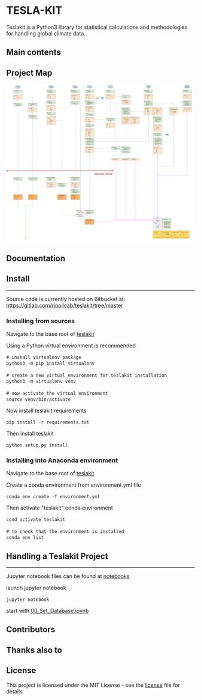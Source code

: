 # TESLA-KIT 

Teslakit is a Python3 library for statistical calculations and methodologies for handling global climate data.

## Main contents


## Project Map

![picture](docs/img/map.svg)


## Documentation


## Install 
- - -

Source code is currently hosted on Bitbucket at: https://gitlab.com/ripollcab/teslakit/tree/master 

### Installing from sources

Navigate to the base root of [teslakit](./)

Using a Python virtual environment is recommended

```
# install virtualenv package 
python3 -m pip install virtualenv

# create a new virtual environment for teslakit installation
python3 -m virtualenv venv

# now activate the virtual environment
source venv/bin/activate
```

Now install teslakit requirements

```
pip install -r requirements.txt
```

Then install teslakit

```
python setup.py install
```

### Installing into Anaconda environment 

Navigate to the base root of [teslakit](./)

Create a conda environment from environment.yml file

```
conda env create -f environment.yml
```

Then activate "teslakit" conda environment

```
cond activate teslakit

# to check that the environment is installed
conda env list
```

## Handling a Teslakit Project 
- - -

Jupyter notebook files can be found at [notebooks](notebooks/)

launch jupyter notebook

```
jupyter notebook
```

start with [00_Set_Database.ipynb](notebooks/nb_KWAJALEIN/00_Set_Database.ipynb)


## Contributors


## Thanks also to


## License

This project is licensed under the MIT License - see the [license](LICENSE.txt) file for details




